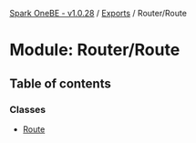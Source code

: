[Spark OneBE - v1.0.28](../README.md) / [Exports](../modules.md) / Router/Route

# Module: Router/Route

## Table of contents

### Classes

- [Route](../classes/Router_Route.Route.md)
